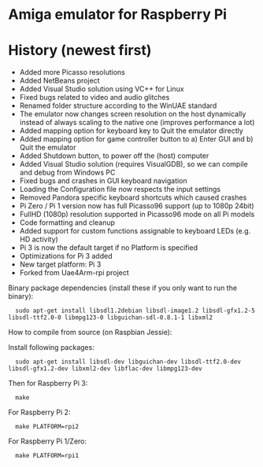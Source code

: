 # Amiga emulator for Raspberry Pi

# History (newest first)
- Added more Picasso resolutions
- Added NetBeans project
- Added Visual Studio solution using VC++ for Linux
- Fixed bugs related to video and audio glitches
- Renamed folder structure according to the WinUAE standard
- The emulator now changes screen resolution on the host dynamically instead of always scaling to the native one (improves performance a lot)
- Added mapping option for keyboard key to Quit the emulator directly
- Added mapping option for game controller button to a) Enter GUI and b) Quit the emulator
- Added Shutdown button, to power off the (host) computer
- Added Visual Studio solution (requires VisualGDB), so we can compile and debug from Windows PC
- Fixed bugs and crashes in GUI keyboard navigation
- Loading the Configuration file now respects the input settings
- Removed Pandora specific keyboard shortcuts which caused crashes
- Pi Zero / Pi 1 version now has full Picasso96 support (up to 1080p 24bit)
- FullHD (1080p) resolution supported in Picasso96 mode on all Pi models
- Code formatting and cleanup
- Added support for custom functions assignable to keyboard LEDs (e.g. HD activity)
- Pi 3 is now the default target if no Platform is specified
- Optimizations for Pi 3 added
- New target platform: Pi 3
- Forked from Uae4Arm-rpi project

Binary package dependencies (install these if you only want to run the binary): 

      sudo apt-get install libsdl1.2debian libsdl-image1.2 libsdl-gfx1.2-5 libsdl-ttf2.0-0 libmpg123-0 libguichan-sdl-0.8.1-1 libxml2

How to compile from source (on Raspbian Jessie):

   Install following packages:

      sudo apt-get install libsdl-dev libguichan-dev libsdl-ttf2.0-dev libsdl-gfx1.2-dev libxml2-dev libflac-dev libmpg123-dev

   Then for Raspberry Pi 3:  

      make

   For Raspberry Pi 2:

      make PLATFORM=rpi2

   For Raspberry Pi 1/Zero:  

      make PLATFORM=rpi1
